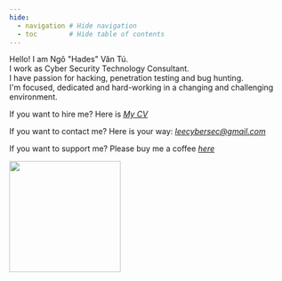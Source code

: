 ```yaml
---
hide:
  - navigation # Hide navigation
  - toc        # Hide table of contents
---
```

Hello! I am Ngô "Hades" Văn Tú.<br/>
I work as Cyber Security Technology Consultant.<br/>
I have passion for hacking, penetration testing and bug hunting.<br/>
I'm focused, dedicated and hard-working in a changing and challenging environment.

If you want to hire me? Here is <a href='https://leecybersec.com/hire-me/index.html' target="blank">*My CV*</a>

If you want to contact me? Here is your way: [*leecybersec@gmail.com*](mailto:leecybersec@gmail.com)

If you want to support me? Please buy me a coffee [*here*](https://www.buymeacoffee.com/leecybersec)

<a href='https://www.buymeacoffee.com/leecybersec' target="blank"><img src="../img/home/bymeacoffee.png" width="200"/></a>